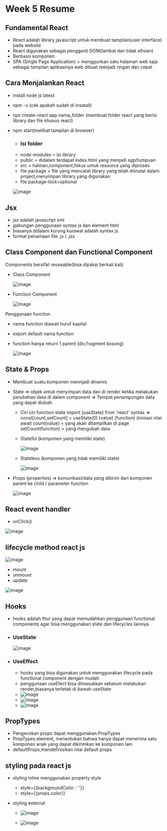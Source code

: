 # Week 5 Resume


## Fundamental React
- React adalah library javascript untuk membuat tampilan(user interface) pada website
- React digunakan sebagai pengganti DOM(lambat dan tidak efisien)
- Berbasis komponen
- SPA (Single Page Application) = menggunkan satu halaman web saja sebagai tampilan aplikasinya web dibuat menjadi ringan dan cepat
 
## Cara Menjalankan React 
- install node js latest 
- npm -v (cek apakah sudah di insatall)
- npx create-react app nama_folder (membuat folder react yang berisi library dan file khusus react)
- npm start(melihat tampilan di browser)
  - ### Isi folder 
  - node-modules = isi library 
  - public = didalam terdapat index.html yang menjadi sgp/tumpuan
  - src = halman,component,fokus untuk resource yang diproses
  - file package = file yang mencatat library yang telah diiinstal dalam project,menyimpan library yang digunakan 
  - file package-lock=optional
  
  ![image](https://user-images.githubusercontent.com/85721522/198880135-7c808fb7-3b6a-46fd-a8af-35742e52353b.png)



## Jsx
- jsx adalah javascript xml 
- gabungan penggunaan syntax js dan element html  
- biasanya didalam kurung kurawal adalah syntax js
- format penamaan file .js / .jsx

## Class Component dan Functional Component

Components bersifat reuseable(bisa dipakai berkali kali)

- Class Component

  ![image](https://user-images.githubusercontent.com/85721522/198880638-c6eaef41-4605-4fcc-8fee-d517601c8487.png)

- Function Component

  ![image](https://user-images.githubusercontent.com/85721522/198880686-9d1f47e1-aec7-44d0-9f88-6dbbbff17052.png)


Penggunaan function 
- nama function diawali huruf kapital
- export default nama function
- function hanya return 1 parent
(div,fragment kosong)
  
  ![image](https://user-images.githubusercontent.com/85721522/198880833-11ae948b-8774-4ed8-af95-8e2af7958088.png)

## State & Props
- Membuat suatu komponen mennjadi dinamis 
- State => objek untuk menyimpan data dan di render ketika melakukan perubahan data di dalam component
        => Tempat penampungan data yang dapat diubah
  - Ciri ciri function state 
    import {useState} from 'react'
    syntax => const[count,setCount] = useState(0)
	                 (value) (function)	(inisiasi nilai awal)
    count(value) = yang akan ditampilkan di page
    setCount(function) = yang mengubah data
  - Stateful (komponen yang memiliki state)
  
    ![image](https://user-images.githubusercontent.com/85721522/198881154-a28c94dc-d10e-45d4-8a35-37057695e174.png)

  - Stateless (komponen yang tidak memiliki state)
  
    ![image](https://user-images.githubusercontent.com/85721522/198881178-0c6f38b6-1ef3-42c9-a9b8-9dbd99b2dbe4.png)

    
- Props (properties) => komunikasi/data yang dikirim dari komponen parent ke child / parameter function
		
    ![image](https://user-images.githubusercontent.com/85721522/198881178-0c6f38b6-1ef3-42c9-a9b8-9dbd99b2dbe4.png)


## React event handler
    
   - onClick()

   ![image](https://user-images.githubusercontent.com/85721522/198881267-638cfaba-4cd8-4219-ad5b-271febaf29c3.png)
   
  ## lifecycle method react js 
  
   ![image](https://user-images.githubusercontent.com/85721522/198883909-8398e8c2-bb89-4fab-88e0-ebc3e596d3ff.png)
    
- mount 
- unmount
- update  

![image](https://user-images.githubusercontent.com/85721522/198883974-10044e7c-c409-4491-98ce-977fb5bd19e1.png)

## Hooks
  - hooks adalah fitur yang dapat memudahkan penggunaan functional components agar bisa menggunakan state dan lifecycles lainnya 
  - ### UseState
  
    ![image](https://user-images.githubusercontent.com/85721522/198884279-5763fc9e-956e-4db9-ad45-e753e6b133d2.png)
    
  - ### UseEffect
    - hooks yang bisa digunakan untuk menggunakan lifecycle pada functional component dengan mudah 
    - penggunaan useEfect bisa dimasukkan sebelum melakukan render,biasanya terletak di bawah useState
    - ![image](https://user-images.githubusercontent.com/85721522/198884562-be841764-648b-4237-a8ee-71462a0b131e.png)
    - ![image](https://user-images.githubusercontent.com/85721522/198884581-78ba8080-f6be-4e73-a220-e9d8f4ae6d43.png)
    - ![image](https://user-images.githubusercontent.com/85721522/198884611-40728dcc-b205-47c4-bc5d-cdf11309e1a7.png)

## PropTypes
- Pengecekan props dapat menggunakan PropTypes
- PropTypes.element, menentukan bahwa hanya dapat menerima satu komponen anak yang dapat dikirimkan ke komponen lain
- defaultProps,mendefinisikan nilai default props 

## styling pada react js 
- styling inline menggunakan property style
  - style={{backgroundColor : ''}}
  - style={{props.color}}

- styling external
  -  ![image](https://user-images.githubusercontent.com/85721522/198884120-afe1872c-49c0-4edf-a045-4227636bdb81.png)
 
  -   ![image](https://user-images.githubusercontent.com/85721522/198884155-da52d160-b304-4b75-a6bf-97c1c0baca81.png)









